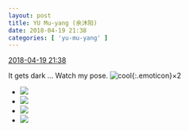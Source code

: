 ```yaml
---
layout: post
title: YU Mu-yang (余沐阳)
date: 2018-04-19 21:38
categories: [ 'yu-mu-yang' ]
---
```


<div class="weibo-info">
  <a href="https://weibo.com/6505651747/GcQUOCN1F">2018-04-19 21:38</a>
</div>

It gets dark … Watch my pose. ![cool](https://img.t.sinajs.cn/t4/appstyle/expression/ext/normal/c4/2018new_ku_org.png){:.emoticon}×2

<!-- more -->

<ul class="weibo-pic-list-2">
  <li class="weibo-pic">
    <a href="//wx1.sinaimg.cn/mw690/0076h3cTgy1fqialzwa69j31ab1xgu0x.jpg"><img src="//wx1.sinaimg.cn/thumb150/0076h3cTgy1fqialzwa69j31ab1xgu0x.jpg"/></a>
  </li>
  <li class="weibo-pic">
    <a href="//wx2.sinaimg.cn/mw690/0076h3cTgy1fqiam807hqj31ab1xgu0x.jpg"><img src="//wx2.sinaimg.cn/thumb150/0076h3cTgy1fqiam807hqj31ab1xgu0x.jpg"/></a>
  </li>
  <li class="weibo-pic">
    <a href="//wx2.sinaimg.cn/mw690/0076h3cTgy1fqialw2wkyj31xg1ab1ky.jpg"><img src="//wx2.sinaimg.cn/thumb150/0076h3cTgy1fqialw2wkyj31xg1ab1ky.jpg"/></a>
  </li>
  <li class="weibo-pic">
    <a href="//wx1.sinaimg.cn/mw690/0076h3cTgy1fqialqmsduj31ab1xghdu.jpg"><img src="//wx1.sinaimg.cn/thumb150/0076h3cTgy1fqialqmsduj31ab1xghdu.jpg"/></a>
  </li>
</ul>
